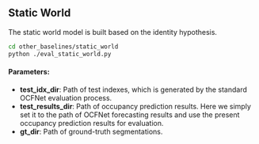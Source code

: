 ## Static World

The static world model is built based on the identity hypothesis.

```bash
cd other_baselines/static_world
python ./eval_static_world.py
```
#### Parameters:
* **test_idx_dir**: Path of test indexes, which is generated by the standard OCFNet evaluation process.
* **test_results_dir**: Path of occupancy prediction results. Here we simply set it to the path of OCFNet forecasting results and use the present occupancy prediction results for evaluation.
* **gt_dir**: Path of ground-truth segmentations.
